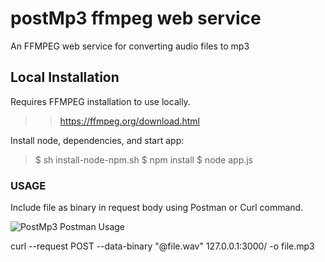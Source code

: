 # postMp3 ffmpeg web service

An FFMPEG web service for converting audio files to mp3

## Local Installation

Requires FFMPEG installation to use locally.

>> https://ffmpeg.org/download.html

Install node, dependencies, and start app:

> $ sh install-node-npm.sh
> $ npm install
> $ node app.js

### USAGE

Include file as binary in request body using Postman or Curl command.

![PostMp3 Postman Usage](../../Dropbox/Screenshots/postMp3%20Postman%20Usage.png)

curl --request POST --data-binary "@file.wav"  127.0.0.1:3000/ -o file.mp3